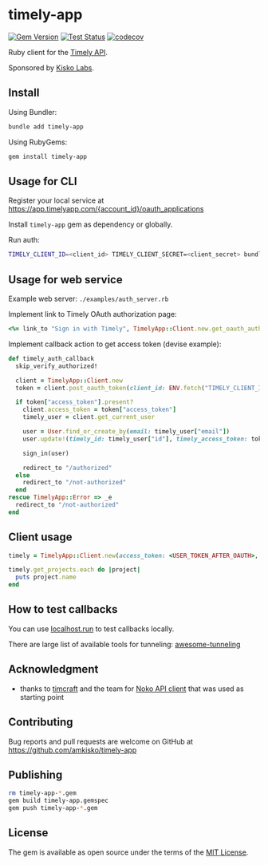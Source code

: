 # timely-app

[![Gem Version](https://badge.fury.io/rb/timely-app.svg)](https://badge.fury.io/rb/timely-app) [![Test Status](https://github.com/amkisko/timely-app/actions/workflows/test.yml/badge.svg)](https://github.com/amkisko/timely-app/actions/workflows/test.yml) [![codecov](https://codecov.io/gh/amkisko/timely_app.rb/graph/badge.svg?token=QL3A7ATCRK)](https://codecov.io/gh/amkisko/timely_app.rb)

Ruby client for the [Timely API](https://dev.timelyapp.com).

Sponsored by [Kisko Labs](https://www.kiskolabs.com).

## Install

Using Bundler:

```sh
bundle add timely-app
```

Using RubyGems:

```sh
gem install timely-app
```

## Usage for CLI

Register your local service at https://app.timelyapp.com/{account_id}/oauth_applications

Install `timely-app` gem as dependency or globally.

Run auth:

```sh
TIMELY_CLIENT_ID=<client_id> TIMELY_CLIENT_SECRET=<client_secret> bundle exec timely-app auth -s
```

## Usage for web service

Example web server: `./examples/auth_server.rb`

Implement link to Timely OAuth authorization page:

```ruby
<%= link_to "Sign in with Timely", TimelyApp::Client.new.get_oauth_authorize_url(client_id: ENV.fetch("TIMELY_CLIENT_ID"), redirect_uri: ENV.fetch("TIMELY_REDIRECT_URI")) %>
```

Implement callback action to get access token (devise example):

```ruby
def timely_auth_callback
  skip_verify_authorized!

  client = TimelyApp::Client.new
  token = client.post_oauth_token(client_id: ENV.fetch("TIMELY_CLIENT_ID"), client_secret: ENV.fetch("TIMELY_CLIENT_SECRET"), code: params["code"], redirect_uri: ENV.fetch("TIMELY_REDIRECT_URI"), grant_type: "authorization_code")

  if token["access_token"].present?
    client.access_token = token["access_token"]
    timely_user = client.get_current_user

    user = User.find_or_create_by(email: timely_user["email"])
    user.update!(timely_id: timely_user["id"], timely_access_token: token["access_token"], timely_refresh_token: token["refresh_token"])

    sign_in(user)

    redirect_to "/authorized"
  else
    redirect_to "/not-authorized"
  end
rescue TimelyApp::Error => _e
  redirect_to "/not-authorized"
end
```

## Client usage

```ruby
timely = TimelyApp::Client.new(access_token: <USER_TOKEN_AFTER_OAUTH>, account_id: <ACCOUNT_ID>)

timely.get_projects.each do |project|
  puts project.name
end
```

## How to test callbacks

You can use [localhost.run](https://localhost.run/) to test callbacks locally.

There are large list of available tools for tunneling: [awesome-tunneling](https://github.com/anderspitman/awesome-tunneling)

## Acknowledgment

- thanks to [timcraft](https://github.com/timcraft) and the team for [Noko API client](https://github.com/timcraft/noko) that was used as starting point

## Contributing

Bug reports and pull requests are welcome on GitHub at https://github.com/amkisko/timely-app

## Publishing

```sh
rm timely-app-*.gem
gem build timely-app.gemspec
gem push timely-app-*.gem
```

## License

The gem is available as open source under the terms of the [MIT License](https://opensource.org/licenses/MIT).
